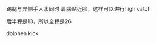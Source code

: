 踢腿与异侧手入水同时
肩膀贴近脸，这样可以进行high catch

后半程是13，所以全程是26

dolphen kick

[1]: https://www.youtube.com/watch?v=wvVZZy-8fv4&t=15m25s
[2]: https://www.youtube.com/watch?v=vY6GxQqAkuQ
[3]: https://www.youtube.com/watch?v=uiI6Z_0Q2Io